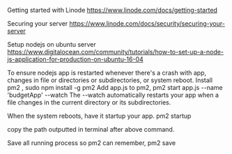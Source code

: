Getting started with Linode
https://www.linode.com/docs/getting-started

Securing your server
https://www.linode.com/docs/security/securing-your-server

Setup nodejs on ubuntu server
https://www.digitalocean.com/community/tutorials/how-to-set-up-a-node-js-application-for-production-on-ubuntu-16-04

To ensure nodejs app is restarted whenever there's a crash with app, changes in file or directories or subdirectories, or system reboot.
Install pm2 , sudo npm install -g pm2
Add app.js to pm2, pm2 start app.js --name 'budgetApp' --watch
The --watch automatically restarts your app when a file changes in the current directory or its subdirectories.

When the system reboots, have it startup your app.
pm2 startup

copy the path outputted in terminal after above command.

Save all running process so pm2 can remember, pm2 save
